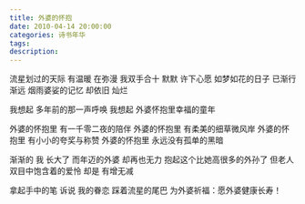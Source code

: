 ```yaml
---
title: 外婆的怀抱
date: 2010-04-14 20:00:00
categories: 诗书年华
tags: 
description: 
---
```



流星划过的天际
有温暖 在弥漫
我双手合十
默默 许下心愿
如梦如花的日子
已渐行渐远
烟雨婆娑的记忆
却依旧 灿烂

我想起
多年前的那一声呼唤
我想起
外婆怀抱里幸福的童年

外婆的怀抱里
有一千零二夜的陪伴
外婆的怀抱里
有柔美的细草微风岸
外婆的怀抱里
有小小的夸奖与称赞
外婆的怀抱里
永远没有孤单的黑暗

渐渐的
我 长大了
而年迈的外婆
却再也无力 抱起这个比她高很多的外孙了
但老人双目中饱含着的爱怜
却是 有增无减

拿起手中的笔
诉说 我的眷恋
踩着流星的尾巴
为外婆祈福：愿外婆健康长寿！